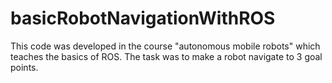 # basicRobotNavigationWithROS
This code was developed in the course "autonomous mobile robots" which teaches the basics of ROS. The task was to make a robot navigate to 3 goal points.
